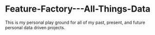 # Feature-Factory---All-Things-Data
This is my personal play ground for all of my past, present, and future personal data driven projects.
